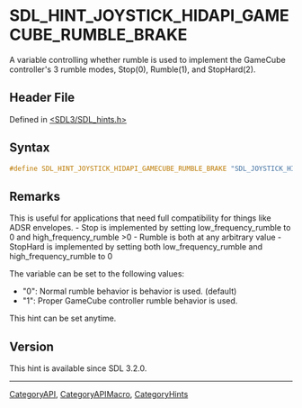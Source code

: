 # SDL_HINT_JOYSTICK_HIDAPI_GAMECUBE_RUMBLE_BRAKE

A variable controlling whether rumble is used to implement the GameCube controller's 3 rumble modes, Stop(0), Rumble(1), and StopHard(2).

## Header File

Defined in [<SDL3/SDL_hints.h>](https://github.com/libsdl-org/SDL/blob/main/include/SDL3/SDL_hints.h)

## Syntax

```c
#define SDL_HINT_JOYSTICK_HIDAPI_GAMECUBE_RUMBLE_BRAKE "SDL_JOYSTICK_HIDAPI_GAMECUBE_RUMBLE_BRAKE"
```

## Remarks

This is useful for applications that need full compatibility for things
like ADSR envelopes. - Stop is implemented by setting low_frequency_rumble
to 0 and high_frequency_rumble >0 - Rumble is both at any arbitrary value -
StopHard is implemented by setting both low_frequency_rumble and
high_frequency_rumble to 0

The variable can be set to the following values:

- "0": Normal rumble behavior is behavior is used. (default)
- "1": Proper GameCube controller rumble behavior is used.

This hint can be set anytime.

## Version

This hint is available since SDL 3.2.0.





----
[CategoryAPI](CategoryAPI), [CategoryAPIMacro](CategoryAPIMacro), [CategoryHints](CategoryHints)


